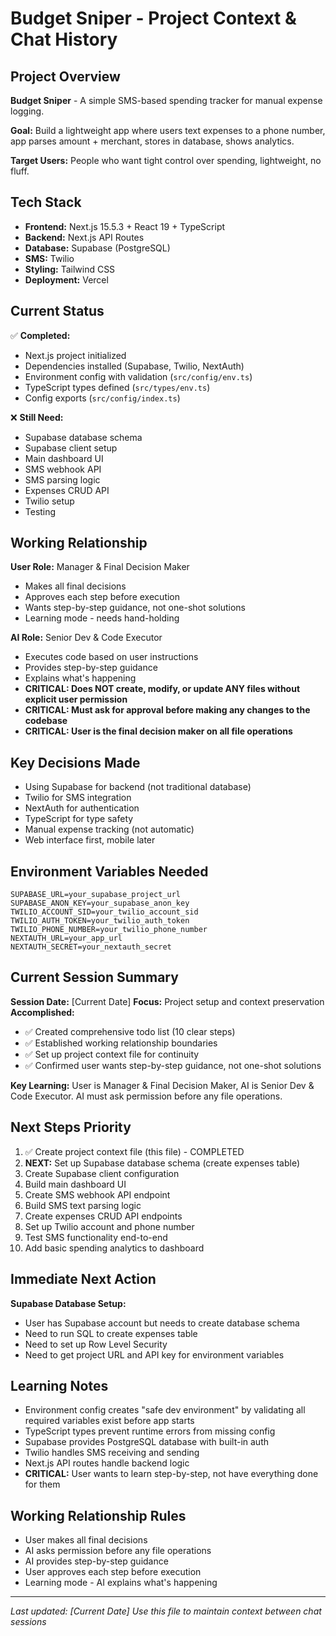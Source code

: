# Budget Sniper - Project Context & Chat History

## Project Overview
**Budget Sniper** - A simple SMS-based spending tracker for manual expense logging.

**Goal:** Build a lightweight app where users text expenses to a phone number, app parses amount + merchant, stores in database, shows analytics.

**Target Users:** People who want tight control over spending, lightweight, no fluff.

## Tech Stack
- **Frontend:** Next.js 15.5.3 + React 19 + TypeScript
- **Backend:** Next.js API Routes
- **Database:** Supabase (PostgreSQL)
- **SMS:** Twilio
- **Styling:** Tailwind CSS
- **Deployment:** Vercel

## Current Status
✅ **Completed:**
- Next.js project initialized
- Dependencies installed (Supabase, Twilio, NextAuth)
- Environment config with validation (`src/config/env.ts`)
- TypeScript types defined (`src/types/env.ts`)
- Config exports (`src/config/index.ts`)

❌ **Still Need:**
- Supabase database schema
- Supabase client setup
- Main dashboard UI
- SMS webhook API
- SMS parsing logic
- Expenses CRUD API
- Twilio setup
- Testing

## Working Relationship
**User Role:** Manager & Final Decision Maker
- Makes all final decisions
- Approves each step before execution
- Wants step-by-step guidance, not one-shot solutions
- Learning mode - needs hand-holding

**AI Role:** Senior Dev & Code Executor
- Executes code based on user instructions
- Provides step-by-step guidance
- Explains what's happening
- **CRITICAL: Does NOT create, modify, or update ANY files without explicit user permission**
- **CRITICAL: Must ask for approval before making any changes to the codebase**
- **CRITICAL: User is the final decision maker on all file operations**

## Key Decisions Made
- Using Supabase for backend (not traditional database)
- Twilio for SMS integration
- NextAuth for authentication
- TypeScript for type safety
- Manual expense tracking (not automatic)
- Web interface first, mobile later

## Environment Variables Needed
```
SUPABASE_URL=your_supabase_project_url
SUPABASE_ANON_KEY=your_supabase_anon_key
TWILIO_ACCOUNT_SID=your_twilio_account_sid
TWILIO_AUTH_TOKEN=your_twilio_auth_token
TWILIO_PHONE_NUMBER=your_twilio_phone_number
NEXTAUTH_URL=your_app_url
NEXTAUTH_SECRET=your_nextauth_secret
```

## Current Session Summary
**Session Date:** [Current Date]
**Focus:** Project setup and context preservation
**Accomplished:**
- ✅ Created comprehensive todo list (10 clear steps)
- ✅ Established working relationship boundaries
- ✅ Set up project context file for continuity
- ✅ Confirmed user wants step-by-step guidance, not one-shot solutions

**Key Learning:** User is Manager & Final Decision Maker, AI is Senior Dev & Code Executor. AI must ask permission before any file operations.

## Next Steps Priority
1. ✅ Create project context file (this file) - COMPLETED
2. **NEXT:** Set up Supabase database schema (create expenses table)
3. Create Supabase client configuration
4. Build main dashboard UI
5. Create SMS webhook API endpoint
6. Build SMS text parsing logic
7. Create expenses CRUD API endpoints
8. Set up Twilio account and phone number
9. Test SMS functionality end-to-end
10. Add basic spending analytics to dashboard

## Immediate Next Action
**Supabase Database Setup:**
- User has Supabase account but needs to create database schema
- Need to run SQL to create expenses table
- Need to set up Row Level Security
- Need to get project URL and API key for environment variables

## Learning Notes
- Environment config creates "safe dev environment" by validating all required variables exist before app starts
- TypeScript types prevent runtime errors from missing config
- Supabase provides PostgreSQL database with built-in auth
- Twilio handles SMS receiving and sending
- Next.js API routes handle backend logic
- **CRITICAL:** User wants to learn step-by-step, not have everything done for them

## Working Relationship Rules
- User makes all final decisions
- AI asks permission before any file operations
- AI provides step-by-step guidance
- User approves each step before execution
- Learning mode - AI explains what's happening

---
*Last updated: [Current Date]*
*Use this file to maintain context between chat sessions*
